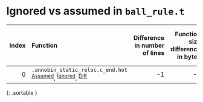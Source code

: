 # Ignored vs assumed in `ball_rule.t`

<script src="../sorttable.js"></script>

|   Index | Function                                                                                                                                   |   Difference in number of lines |   Function size difference in bytes |   Number of lines in assumed build | Number of bytes in assumed build   |   Number of lines in ignored build | Number of bytes in ignored build   |
|--------:|:-------------------------------------------------------------------------------------------------------------------------------------------|--------------------------------:|------------------------------------:|-----------------------------------:|:-----------------------------------|-----------------------------------:|:-----------------------------------|
|       0 | `.annobin_static_reloc.c_end.hot` <sup>[Assumed](0.assume.s.txt)</sup>, <sup>[Ignored](0.none.s.txt)</sup>, <sup>[Diff](0.diff.html)</sup> |                              -1 |                                  -7 |                                  8 | 4,212,696                          |                                 15 | 4,215,441                          |
{: .sortable }
